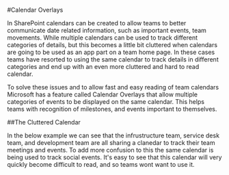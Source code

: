 #Calendar Overlays

In SharePoint calendars can be created to allow teams to better communicate date related information, such as important events, team movements. While multiple calendars can be used to track different categories of details, but this becomes a little bit cluttered when calendars are going to be used as an app part on a team home page. In these cases teams have resorted to using the same calendar to track details in different categories and end up with an even more cluttered and hard to read calendar. 

To solve these issues and to allow fast and easy reading of team calendars Microsoft has a feature called Calendar Overlays that allow multiple categories of events to be displayed on the same calendar. This helps teams with recognition of milestones, and events important to themselves.

##The Cluttered Calendar

In the below example we can see that the infrustructure team, service desk team, and development team are all sharing a clanedar to track their team meetings and events. To add more confusion to this the same calendar is being used to track social events. It's easy to see that this calendar will very quickly become difficult to read, and so teams wont want to use it.

